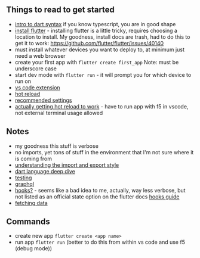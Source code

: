 ## Things to read to get started

- [intro to dart syntax](https://dart.dev/samples) if you know typescript, you are in good shape
- [install flutter](https://docs.flutter.dev/get-started/install) - installing flutter is a little tricky, requires choosing a location to install. My goodness, install docs are trash, had to do this to get it to work: https://github.com/flutter/flutter/issues/40140
- must install whatever devices you want to deploy to, at minimum just need a web browser
- create your first app with `flutter create first_app` Note: must be underscore case
- start dev mode with `flutter run` - it will prompt you for which device to run on
- [vs code extension](https://marketplace.visualstudio.com/items?itemName=Dart-Code.flutter)
- [hot reload](https://stackoverflow.com/questions/49210769/vscode-hot-reload-for-flutter)
- [recommended settings](https://dartcode.org/docs/recommended-settings/)
- [actually getting hot reload to work](https://github.com/flutter/flutter/issues/29096) - have to run app with f5 in vscode, not external terminal usage allowed

## Notes

- my goodness this stuff is verbose
- no imports, yet tons of stuff in the environment that I'm not sure where it is coming from
- [understanding the import and export style](https://medium.com/const-final-and-static-in-dart/libraries-packages-and-import-in-dart-how-they-work-and-should-be-used-part-1-ccde79d5ec02)
- [dart language deep dive](https://dart.dev/guides/language/language-tour)
- [testing](https://blog.logrocket.com/automated-testing-flutter/)
- [graphql](https://pub.dev/packages/graphql_flutter)
- [hooks?](https://github.com/rrousselGit/flutter_hooks) - seems like a bad idea to me, actually, way less verbose, but not listed as an official state option on the flutter docs [hooks guide](https://medium.com/flutter-community/flutter-hooks-7754df814995)
- [fetching data](https://docs.flutter.dev/cookbook/networking/fetch-data)

## Commands

- create new app `flutter create <app name>`
- run app `flutter run` (better to do this from within vs code and use f5 (debug mode))
